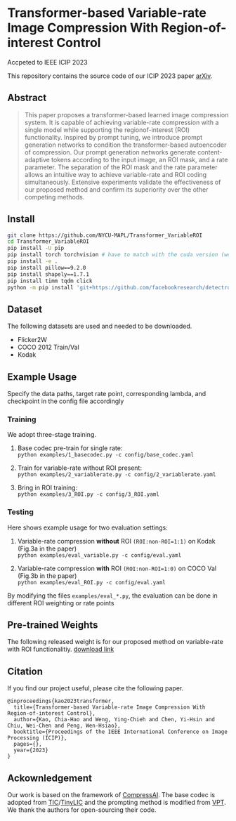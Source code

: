 # Transformer-based Variable-rate Image Compression With Region-of-interest Control
Accpeted to IEEE ICIP 2023

This repository contains the source code of our ICIP 2023 paper [arXiv](https://arxiv.org/abs/2306.05085).

## Abstract
>This paper proposes a transformer-based learned image compression system. It is capable of achieving variable-rate compression with a single model while supporting the regionof-interest (ROI) functionality. Inspired by prompt tuning, we introduce prompt generation networks to condition the transformer-based autoencoder of compression. Our prompt generation networks generate content-adaptive tokens according to the input image, an ROI mask, and a rate parameter. The separation of the ROI mask and the rate parameter allows an intuitive way to achieve variable-rate and ROI coding simultaneously. Extensive experiments validate the effectiveness of our proposed method and confirm its superiority over the other competing methods.

## Install
```bash
git clone https://github.com/NYCU-MAPL/Transformer_VariableROI
cd Transformer_VariableROI
pip install -U pip
pip install torch torchvision # have to match with the cuda version (we use 1.12.0+cu113)
pip install -e .
pip install pillow==9.2.0
pip install shapely==1.7.1
pip install timm tqdm click
python -m pip install 'git+https://github.com/facebookresearch/detectron2.git'
```

## Dataset
The following datasets are used and needed to be downloaded.
- Flicker2W
- COCO 2012 Train/Val
- Kodak

## Example Usage
Specify the data paths, target rate point, corresponding lambda, and checkpoint in the config file accordingly

### Training
We adopt three-stage training. 
1. Base codec pre-train for single rate:  <br>`python examples/1_basecodec.py -c config/base_codec.yaml`

2. Train for variable-rate without ROI present:  <br>`python examples/2_variablerate.py -c config/2_variablerate.yaml`

3. Bring in ROI training:  <br>`python examples/3_ROI.py -c config/3_ROI.yaml`

### Testing
Here shows example usage for two evaluation settings:
1. Variable-rate compression **without** ROI `(ROI:non-ROI=1:1)` on Kodak (Fig.3a in the paper) <br>
`python examples/eval_variable.py -c config/eval.yaml`

2. Variable-rate compression **with** ROI `(ROI:non-ROI=1:0)` on COCO Val (Fig.3b in the paper) <br>
`python examples/eval_ROI.py -c config/eval.yaml`

By modifying the files `examples/eval_*.py`, the evaluation can be done in different ROI weighting or rate points

## Pre-trained Weights
The following released weight is for our proposed method on variable-rate with ROI functionalitiy.
<a id="raw-url" href="http://mapl.nctu.edu.tw/TransTIC_Weights/transformer_variablerate_roi.pth.tar">
  download link
</a>

## Citation
If you find our project useful, please cite the following paper.
```
@inproceedings{kao2023transformer,
  title={Transformer-based Variable-rate Image Compression With Region-of-interest Control},
  author={Kao, Chia-Hao and Weng, Ying-Chieh and Chen, Yi-Hsin and Chiu, Wei-Chen and Peng, Wen-Hsiao},
  booktitle={Proceedings of the IEEE International Conference on Image Processing (ICIP)},
  pages={},
  year={2023}
}
```

## Ackownledgement
Our work is based on the framework of [CompressAI](https://github.com/InterDigitalInc/CompressAI). The base codec is adopted from [TIC](https://github.com/lumingzzz/TIC)/[TinyLIC](https://github.com/lumingzzz/TinyLIC) and the prompting method is modified from [VPT](https://github.com/KMnP/vpt). We thank the authors for open-sourcing their code.
